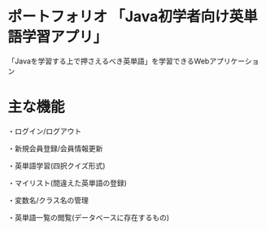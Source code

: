# ポートフォリオ 「Java初学者向け英単語学習アプリ」
 
「Javaを学習する上で押さえるべき英単語」を学習できるWebアプリケーション

# 主な機能

・ログイン/ログアウト

・新規会員登録/会員情報更新

・英単語学習(四択クイズ形式)

・マイリスト(間違えた英単語の登録)

・変数名/クラス名の管理

・英単語一覧の閲覧(データベースに存在するもの)

